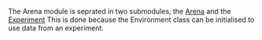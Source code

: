 

The Arena module is seprated in two submodules, the [Arena](https://github.com/ClementineDomine/EHC_model_comparison/tree/main/sehec/arena_and_exp/arenas) and the [Experiment](https://github.com/ClementineDomine/EHC_model_comparison/tree/main/sehec/arena_and_exp/experiments)
This is done because the Environment class can be initialised to use data from an experiment. 
